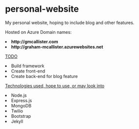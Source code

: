 # personal-website
My personal website, hoping to include blog and other features.

Hosted on Azure
Domain names:
  <li><b>http://gmcallister.com</b>
  <li><b>http://graham-mcallister.azurewebsites.net</b>

<u>TODO</u>
  <li>Build framework
  <li>Create front-end
  <li>Create back-end for blog feature

<u>Technologies used, hope to use, or may look into</u>
  <li>Node.js
  <li>Express.js
  <li>MongoDB
  <li>Twilio
  <li>Bootstrap
  <li>Jekyll
